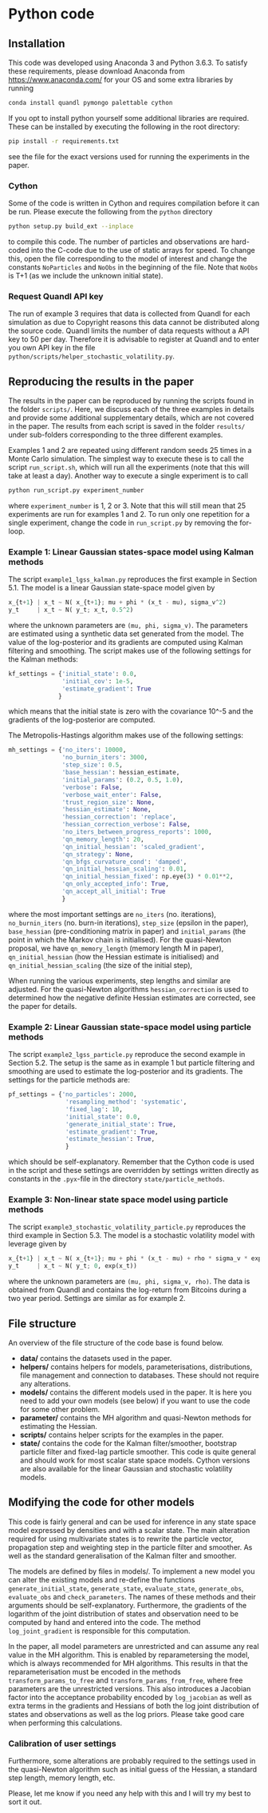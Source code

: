 # Python code

## Installation
This code was developed using Anaconda 3 and Python 3.6.3. To satisfy these requirements, please download Anaconda from https://www.anaconda.com/ for your OS and some extra libraries by running
``` bash
conda install quandl pymongo palettable cython
```
If you opt to install python yourself some additional libraries are required. These can be installed by executing the following in the root directory:
``` bash
pip install -r requirements.txt
```
see the file for the exact versions used for running the experiments in the paper.

### Cython
Some of the code is written in Cython and requires compilation before it can be run. Please execute the following from the `python` directory
``` bash
python setup.py build_ext --inplace
```
to compile this code. The number of particles and observations are hard-coded into the C-code due to the use of static arrays for speed. To change this, open the file corresponding to the model of interest and change the constants `NoParticles` and `NoObs` in the beginning of the file. Note that `NoObs` is T+1 (as we include the unknown initial state).

### Request Quandl API key
The run of example 3 requires that data is collected from Quandl for each simulation as due to Copyright reasons this data cannot be distributed along the source code. Quandl limits the number of data requests without a API key to 50 per day. Therefore it is advisable to register at Quandl and to enter you own API key in the file `python/scripts/helper_stochastic_volatility.py`.

## Reproducing the results in the paper
The results in the paper can be reproduced by running the scripts found in the folder `scripts/`. Here, we discuss each of the three examples in details and provide some additional supplementary details, which are not covered in the paper. The results from each script is saved in the folder `results/` under sub-folders corresponding to the three different examples.

Examples 1 and 2 are repeated using different random seeds 25 times in a Monte Carlo simulation. The simplest way to execute these is to call the script `run_script.sh`, which will run all the experiments (note that this will take at least a day). Another way to execute a single experiment is to call

``` bash
python run_script.py experiment_number
```

where `experiment_number` is 1, 2 or 3. Note that this will still mean that 25 experiments are run for examples 1 and 2. To run only one repetition for a single experiment, change the code in `run_script.py` by removing the for-loop.


### Example 1: Linear Gaussian states-space model using Kalman methods
The script `example1_lgss_kalman.py` reproduces the first example in Section 5.1. The model is a linear Gaussian state-space model given by

``` python
x_{t+1} | x_t ~ N( x_{t+1}; mu + phi * (x_t - mu), sigma_v^2)
y_t     | x_t ~ N( y_t; x_t, 0.5^2)
```

where the unknown parameters are `(mu, phi, sigma_v)`. The parameters are estimated using a synthetic data set generated from the model. The value of the log-posterior and its gradients are computed using Kalman filtering and smoothing. The script makes use of the following settings for the Kalman methods:

``` python
kf_settings = {'initial_state': 0.0,
               'initial_cov': 1e-5,
               'estimate_gradient': True
              }
```
which means that the initial state is zero with the covariance 10^-5 and the gradients of the log-posterior are computed.

The Metropolis-Hastings algorithm makes use of the following settings:

``` python
mh_settings = {'no_iters': 10000,
               'no_burnin_iters': 3000,
               'step_size': 0.5,
               'base_hessian': hessian_estimate,
               'initial_params': (0.2, 0.5, 1.0),
               'verbose': False,
               'verbose_wait_enter': False,
               'trust_region_size': None,
               'hessian_estimate': None,
               'hessian_correction': 'replace',
               'hessian_correction_verbose': False,
               'no_iters_between_progress_reports': 1000,
               'qn_memory_length': 20,
               'qn_initial_hessian': 'scaled_gradient',
               'qn_strategy': None,
               'qn_bfgs_curvature_cond': 'damped',
               'qn_initial_hessian_scaling': 0.01,
               'qn_initial_hessian_fixed': np.eye(3) * 0.01**2,
               'qn_only_accepted_info': True,
               'qn_accept_all_initial': True
               }
```
where the most important settings are `no_iters` (no. iterations), `no_burnin_iters` (no. burn-in iterations), `step_size` (epsilon in the paper), `base_hessian` (pre-conditioning matrix in paper) and `initial_params` (the point in which the Markov chain is initialised). For the quasi-Newton proposal, we have `qn_memory_length` (memory length M in paper), `qn_initial_hessian` (how the Hessian estimate is initialised) and `qn_initial_hessian_scaling` (the size of the initial step),

When running the various experiments, step lengths and similar are adjusted. For the quasi-Newton algorithms `hessian_correction` is used to determined how the negative definite Hessian estimates are corrected, see the paper for details.

### Example 2: Linear Gaussian state-space model using particle methods
The script `example2_lgss_particle.py` reproduce the second example in Section 5.2. The setup is the same as in example 1 but particle filtering and smoothing are used to estimate the log-posterior and its gradients. The settings for the particle methods are:

``` python
pf_settings = {'no_particles': 2000,
                'resampling_method': 'systematic',
                'fixed_lag': 10,
                'initial_state': 0.0,
                'generate_initial_state': True,
                'estimate_gradient': True,
                'estimate_hessian': True,
                }
```

which should be self-explanatory. Remember that the Cython code is used in the script and these settings are overridden by settings written directly as constants in the `.pyx`-file in the directory `state/particle_methods`.

### Example 3: Non-linear state space model using particle methods
The script `example3_stochastic_volatility_particle.py` reproduces the third example in Section 5.3. The model is a stochastic volatility model with leverage given by

``` python
x_{t+1} | x_t ~ N( x_{t+1}; mu + phi * (x_t - mu) + rho * sigma_v * exp(-xt/2) * y_t, sigma_v^2 (1 - rho^2))
y_t     | x_t ~ N( y_t; 0, exp(x_t))
```

where the unknown parameters are `(mu, phi, sigma_v, rho)`. The data is obtained from Quandl and contains the log-return from Bitcoins during a two year period. Settings are similar as for example 2.

## File structure
An overview of the file structure of the code base is found below.

* **data/** contains the datasets used in the paper.
* **helpers/** contains helpers for models, parameterisations, distributions, file management and connection to databases. These should not require any alterations.
* **models/** contains the different models used in the paper. It is here you need to add your own models (see below) if you want to use the code for some other problem.
* **parameter/** contains the MH algorithm and quasi-Newton methods for estimating the Hessian.
* **scripts/** contains helper scripts for the examples in the paper.
* **state/** contains the code for the Kalman filter/smoother, bootstrap particle filter and fixed-lag particle smoother. This code is quite general and should work for most scalar state space models. Cython versions are also available for the linear Gaussian and stochastic volatility models.

## Modifying the code for other models
This code is fairly general and can be used for inference in any state space model expressed by densities and with a scalar state. The main alteration required for using multivariate states is to rewrite the particle vector, propagation step and weighting step in the particle filter and smoother. As well as the standard generalisation of the Kalman filter and smoother.

The models are defined by files in models/. To implement a new model you can alter the existing models and re-define the functions `generate_initial_state`, `generate_state`, `evaluate_state`,  `generate_obs`, `evaluate_obs` and `check_parameters`. The names of these methods and their arguments should be self-explanatory. Furthermore, the gradients of the logarithm of the joint distribution of states and observation need to be computed by hand and entered into the code. The method `log_joint_gradient` is responsible for this computation.

In the paper, all model parameters are unrestricted and can assume any real value in the MH algorithm. This is enabled by reparametersing the model, which is always recommended for MH algorithms. This results in that the reparameterisation must be encoded in the methods `transform_params_to_free` and `transform_params_from_free`, where free parameters are the unrestricted versions. This also introduces a Jacobian factor into the acceptance probability encoded by `log_jacobian` as well as extra terms in the gradients and Hessians of both the log joint distribution of states and observations as well as the log priors. Please take good care when performing this calculations.

### Calibration of user settings
Furthermore, some alterations are probably required to the settings used in the quasi-Newton algorithm such as initial guess of the Hessian, a standard step length, memory length, etc.

Please, let me know if you need any help with this and I will try my best to sort it out.
